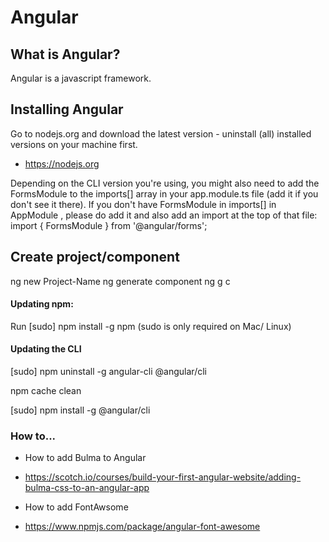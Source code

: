# Angular 
## What is Angular?
Angular is a javascript framework.

## Installing Angular
Go to nodejs.org and download the latest version - uninstall (all) installed versions on your machine first.
- https://nodejs.org

Depending on the CLI version you're using, you might also need to add the FormsModule  to the imports[]  array in your app.module.ts  file (add it if you don't see it there). 
If you don't have FormsModule  in imports[]  in AppModule , please do add it and also add an import at the top of that file: import { FormsModule } from '@angular/forms'; 

## Create project/component
ng new Project-Name
ng generate component ng g c

#### Updating npm:
Run [sudo] npm install -g npm  (sudo  is only required on Mac/ Linux)

#### Updating the CLI

[sudo] npm uninstall -g angular-cli @angular/cli 

npm cache clean 

[sudo] npm install -g @angular/cli 

### How to...
- How to add Bulma to Angular
* https://scotch.io/courses/build-your-first-angular-website/adding-bulma-css-to-an-angular-app
- How to add FontAwsome
* https://www.npmjs.com/package/angular-font-awesome
